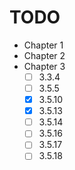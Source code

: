 # TODO

* Chapter 1
* Chapter 2
* Chapter 3
    - [ ] 3.3.4
    - [ ] 3.5.5
    - [x] 3.5.10
    - [x] 3.5.13
    - [ ] 3.5.14
    - [ ] 3.5.16
    - [ ] 3.5.17
    - [ ] 3.5.18
